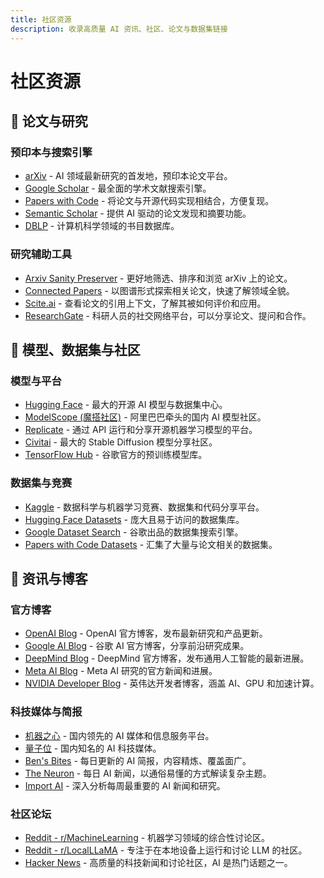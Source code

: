```yaml
---
title: 社区资源
description: 收录高质量 AI 资讯、社区、论文与数据集链接
---
```


# 社区资源

## 📑 论文与研究

### 预印本与搜索引擎
- [arXiv](https://arxiv.org/) - AI 领域最新研究的首发地，预印本论文平台。
- [Google Scholar](https://scholar.google.com/) - 最全面的学术文献搜索引擎。
- [Papers with Code](https://paperswithcode.com/) - 将论文与开源代码实现相结合，方便复现。
- [Semantic Scholar](https://www.semanticscholar.org/) - 提供 AI 驱动的论文发现和摘要功能。
- [DBLP](https://dblp.org/) - 计算机科学领域的书目数据库。

### 研究辅助工具
- [Arxiv Sanity Preserver](http://www.arxiv-sanity.com/) - 更好地筛选、排序和浏览 arXiv 上的论文。
- [Connected Papers](https://www.connectedpapers.com/) - 以图谱形式探索相关论文，快速了解领域全貌。
- [Scite.ai](https://scite.ai/) - 查看论文的引用上下文，了解其被如何评价和应用。
- [ResearchGate](https://www.researchgate.net/) - 科研人员的社交网络平台，可以分享论文、提问和合作。

## 🤖 模型、数据集与社区

### 模型与平台
- [Hugging Face](https://huggingface.co/) - 最大的开源 AI 模型与数据集中心。
- [ModelScope (魔搭社区)](https://modelscope.cn/home) - 阿里巴巴牵头的国内 AI 模型社区。
- [Replicate](https://replicate.com/) - 通过 API 运行和分享开源机器学习模型的平台。
- [Civitai](https://civitai.com/) - 最大的 Stable Diffusion 模型分享社区。
- [TensorFlow Hub](https://tfhub.dev/) - 谷歌官方的预训练模型库。

### 数据集与竞赛
- [Kaggle](https://www.kaggle.com/) - 数据科学与机器学习竞赛、数据集和代码分享平台。
- [Hugging Face Datasets](https://huggingface.co/datasets) - 庞大且易于访问的数据集库。
- [Google Dataset Search](https://datasetsearch.research.google.com/) - 谷歌出品的数据集搜索引擎。
- [Papers with Code Datasets](https://paperswithcode.com/datasets) - 汇集了大量与论文相关的数据集。

## 📰 资讯与博客

### 官方博客
- [OpenAI Blog](https://openai.com/blog) - OpenAI 官方博客，发布最新研究和产品更新。
- [Google AI Blog](https://ai.google/blog/) - 谷歌 AI 官方博客，分享前沿研究成果。
- [DeepMind Blog](https://www.deepmind.com/blog) - DeepMind 官方博客，发布通用人工智能的最新进展。
- [Meta AI Blog](https://ai.meta.com/blog/) - Meta AI 研究的官方新闻和进展。
- [NVIDIA Developer Blog](https://developer.nvidia.com/blog/) - 英伟达开发者博客，涵盖 AI、GPU 和加速计算。

### 科技媒体与简报
- [机器之心](https://www.jiqizhixin.com/) - 国内领先的 AI 媒体和信息服务平台。
- [量子位](https://www.qbitai.com/) - 国内知名的 AI 科技媒体。
- [Ben's Bites](https://bensbites.co/) - 每日更新的 AI 简报，内容精炼、覆盖面广。
- [The Neuron](https://www.theneurondaily.com/) - 每日 AI 新闻，以通俗易懂的方式解读复杂主题。
- [Import AI](https://importai.substack.com/) - 深入分析每周最重要的 AI 新闻和研究。

### 社区论坛
- [Reddit - r/MachineLearning](https://www.reddit.com/r/MachineLearning/) - 机器学习领域的综合性讨论区。
- [Reddit - r/LocalLLaMA](https://www.reddit.com/r/LocalLLaMA/) - 专注于在本地设备上运行和讨论 LLM 的社区。
- [Hacker News](https://news.ycombinator.com/) - 高质量的科技新闻和讨论社区，AI 是热门话题之一。